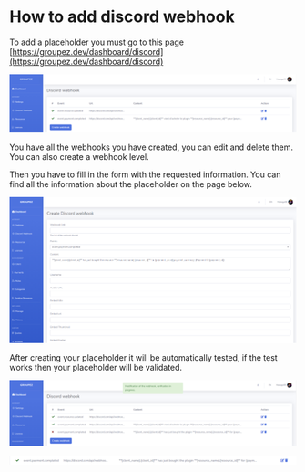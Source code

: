 # How to add discord webhook

To add a placeholder you must go to this page [https://groupez.dev/dashboard/discord](https://groupez.dev/dashboard/discord)

![](../.gitbook/assets/first.png)

You have all the webhooks you have created, you can edit and delete them. You can also create a webhook level.

Then you have to fill in the form with the requested information. You can find all the information about the placeholder on the page below.

![Create discord webhook](../.gitbook/assets/create.png)

After creating your placeholder it will be automatically tested, if the test works then your placeholder will be validated.

![Verification step 1](../.gitbook/assets/verif.png)

![Verification step 2](../.gitbook/assets/verif-chek.png)

